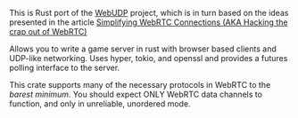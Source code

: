 This is Rust port of the [WebUDP](https://github.com/seemk/WebUdp) project,
which is in turn based on the ideas presented in the article [Simplifying WebRTC
Connections (AKA Hacking the crap out of
WebRTC)](http://www.stormbrewers.com/blog/webrtc-data-channels-without-signaling-aka-hacking-the-crap-out-of-webrtc/)

Allows you to write a game server in rust with browser based clients and
UDP-like networking.  Uses hyper, tokio, and openssl and provides a futures
polling interface to the server.

This crate supports many of the necessary protocols in WebRTC to the *barest
minimum*.  You should expect ONLY WebRTC data channels to function, and only in
unreliable, unordered mode.
